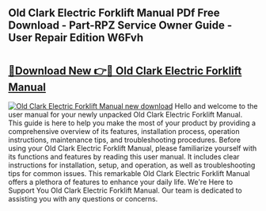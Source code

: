## Old Clark Electric Forklift Manual PDf Free Download - Part-RPZ Service Owner Guide - User Repair Edition W6Fvh

# <h2><a href="http://bc6923.oget.top/?id=Old+Clark+Electric+Forklift+Manual">🔗Download New 👉🔴 Old Clark Electric Forklift Manual</a></h2>

[![Old Clark Electric Forklift Manual new download](https://i.imgur.com/5g1atiW.png)](http://bc6923.oget.top/?id=Old+Clark+Electric+Forklift+Manual)
Hello and welcome to the user manual for your newly unpacked Old Clark Electric Forklift Manual. This guide is here to help you make the most of your product by providing a comprehensive overview of its features, installation process, operation instructions, maintenance tips, and troubleshooting procedures. Before using your Old Clark Electric Forklift Manual, please familiarize yourself with its functions and features by reading this user manual. It includes clear instructions for installation, setup, and operation, as well as troubleshooting tips for common issues. This remarkable Old Clark Electric Forklift Manual offers a plethora of features to enhance your daily life. We're Here to Support You Old Clark Electric Forklift Manual. Our team is dedicated to assisting you with any questions or concerns.
